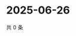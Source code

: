 # 2025-06-26

共 0 条

<!-- BEGIN ZHIHUQUESTIONS -->
<!-- 最后更新时间 Thu Jun 26 2025 13:13:08 GMT+0800 (China Standard Time) -->

<!-- END ZHIHUQUESTIONS -->

